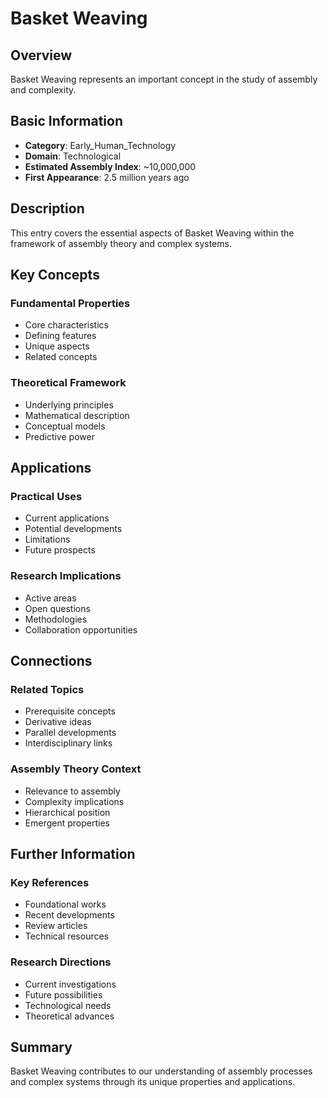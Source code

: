 # Basket Weaving

## Overview

Basket Weaving represents an important concept in the study of assembly and complexity.

## Basic Information

- **Category**: Early_Human_Technology
- **Domain**: Technological
- **Estimated Assembly Index**: ~10,000,000
- **First Appearance**: 2.5 million years ago

## Description

This entry covers the essential aspects of Basket Weaving within the framework of assembly theory and complex systems.

## Key Concepts

### Fundamental Properties
- Core characteristics
- Defining features
- Unique aspects
- Related concepts

### Theoretical Framework
- Underlying principles
- Mathematical description
- Conceptual models
- Predictive power

## Applications

### Practical Uses
- Current applications
- Potential developments
- Limitations
- Future prospects

### Research Implications
- Active areas
- Open questions
- Methodologies
- Collaboration opportunities

## Connections

### Related Topics
- Prerequisite concepts
- Derivative ideas
- Parallel developments
- Interdisciplinary links

### Assembly Theory Context
- Relevance to assembly
- Complexity implications
- Hierarchical position
- Emergent properties

## Further Information

### Key References
- Foundational works
- Recent developments
- Review articles
- Technical resources

### Research Directions
- Current investigations
- Future possibilities
- Technological needs
- Theoretical advances

## Summary

Basket Weaving contributes to our understanding of assembly processes and complex systems through its unique properties and applications.
